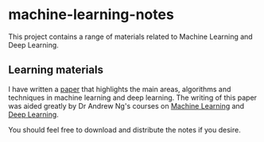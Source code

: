 # machine-learning-notes

This project contains a range of materials related to Machine Learning and Deep 
Learning.

## Learning materials
I have written a [paper](notes/an_introduction_to_machine_learning.pdf) that 
highlights the main areas, algorithms and techniques in machine learning and 
deep learning. The writing of this paper was aided greatly by Dr Andrew Ng's 
courses on [Machine Learning](https://www.coursera.org/learn/machine-learning) 
and [Deep Learning](https://www.coursera.org/specializations/deep-learning?).

You should feel free to download and distribute the notes 
if you desire.
